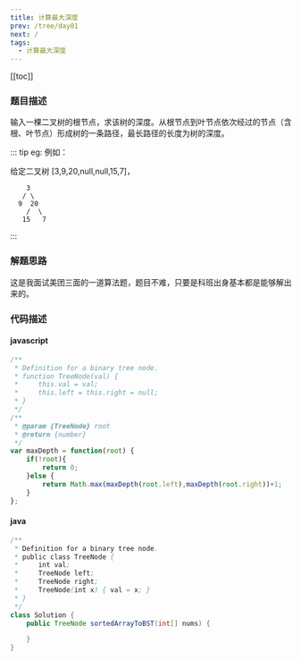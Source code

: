 ```yaml
---
title: 计算最大深度
prev: /tree/day01
next: /
tags:
  - 计算最大深度  
---
```


[[toc]]

### 题目描述
输入一棵二叉树的根节点，求该树的深度。从根节点到叶节点依次经过的节点（含根、叶节点）形成树的一条路径，最长路径的长度为树的深度。

::: tip eg:
例如：

给定二叉树 [3,9,20,null,null,15,7]，

        3
       / \
      9  20
        /  \
       15   7
:::

### 解题思路

这是我面试美团三面的一道算法题，题目不难，只要是科班出身基本都是能够解出来的。

### 代码描述

#### javascript
```js
/**
 * Definition for a binary tree node.
 * function TreeNode(val) {
 *     this.val = val;
 *     this.left = this.right = null;
 * }
 */
/**
 * @param {TreeNode} root
 * @return {number}
 */
var maxDepth = function(root) {
    if(!root){
        return 0;
    }else {
        return Math.max(maxDepth(root.left),maxDepth(root.right))+1;
    }
};
```

#### java
```java
/**
 * Definition for a binary tree node.
 * public class TreeNode {
 *     int val;
 *     TreeNode left;
 *     TreeNode right;
 *     TreeNode(int x) { val = x; }
 * }
 */
class Solution {
    public TreeNode sortedArrayToBST(int[] nums) {

    }
}
```

